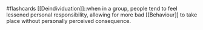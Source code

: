 #flashcards
[[Deindividuation]]::when in a group, people tend to feel lessened personal responsibility, allowing for more bad [[Behaviour]] to take place without personally perceived consequence.
<!--SR:!2023-11-10,3,250-->
